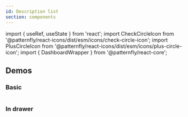 ```yaml
---
id: Description list
section: components
---
```


import { useRef, useState } from 'react';
import CheckCircleIcon from '@patternfly/react-icons/dist/esm/icons/check-circle-icon';
import PlusCircleIcon from '@patternfly/react-icons/dist/esm/icons/plus-circle-icon';
import { DashboardWrapper } from '@patternfly/react-core';

## Demos

### Basic

```js file='./examples/DescriptionListBasic.tsx' isFullscreen

```

### In drawer

```js file='./examples/DescriptionListInDrawer.tsx' isFullscreen

```
